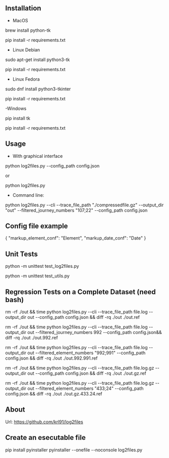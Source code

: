 Installation
------------

- MacOS

brew install python-tk

pip install -r requirements.txt

- Linux Debian

sudo apt-get install python3-tk

pip install -r requirements.txt

- Linux Fedora

sudo dnf install python3-tkinter

pip install -r requirements.txt

-Windows

pip install tk

pip install -r requirements.txt

Usage
-----

- With graphical interface 

python log2files.py --config_path config.json

or

python log2files.py

- Command line:

python log2files.py --cli --trace_file_path "./compressedfile.gz" --output_dir "out" --filtered_journey_numbers "107;22" --config_path config.json

Config file example
-------------------
{
    "markup_element_conf": "Element",
    "markup_date_conf": "Date"
}


Unit Tests
----------

python -m unittest test_log2files.py

python -m unittest test_utils.py


Regression Tests on a Complete Dataset (need bash)
--------------------------------------------------

rm -rf ./out && time python log2files.py --cli --trace_file_path file.log --output_dir out --config_path config.json && diff -rq ./out ./out.ref
 
rm -rf ./out && time python log2files.py --cli --trace_file_path file.log --output_dir out --filtered_journey_numbers 992 --config_path config.json&& diff -rq ./out ./out.992.ref

rm -rf ./out && time python log2files.py --cli --trace_file_path file.log --output_dir out --filtered_element_numbers "992;991" --config_path config.json && diff -rq ./out ./out.992.991.ref

rm -rf ./out && time python log2files.py --cli --trace_file_path file.log.gz --output_dir out --config_path config.json && diff -rq ./out ./out.gz.ref

rm -rf ./out && time python log2files.py --cli --trace_file_path file.log.gz --output_dir out --filtered_element_numbers "433;24" --config_path config.json && diff -rq ./out ./out.gz.433.24.ref

About
-----

Url: https://github.com/krl91/log2files

Create an esecutable file
-------------------------

pip install pyinstaller
pyinstaller --onefile --noconsole log2files.py
